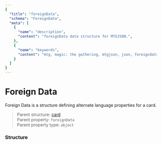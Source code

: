 ```yaml
---
{
  "title": "foreignData",
  "schema": "ForeignData",
  "meta": [
    {
      "name": "description",
      "content": "foreignData data structure for MTGJSON.",
    },
    {
      "name": "keywords",
      "content": "mtg, magic: the gathering, mtgjson, json, foreigndata, foreign data",
    }
  ]
}
---
```


# Foreign Data

Foreign Data is a structure defining alternate language properties for a card.

> Parent structure: [card](../card)  
> Parent property: `foreignData`  
> Parent property type: `object`

### Structure

<GenerateTable/>